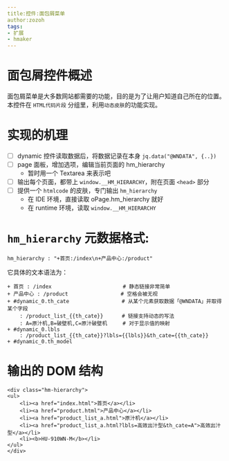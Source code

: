 ```yaml
---
title:控件:面包屑菜单
author:zozoh
tags:
- 扩展
- hmaker
---
```


# 面包屑控件概述

面包屑菜单是大多数网站都需要的功能，目的是为了让用户知道自己所在的位置。
本控件在 `HTML代码片段` 分组里，利用`动态皮肤`的功能实现。

# 实现的机理

- [ ] dynamic 控件读取数据后，将数据记录在本身 `jq.data("@WNDATA", {..})`
- [ ] page 面板，增加选项，编辑当前页面的 hm_hierarchy
    + 暂时用一个 Textarea 来表示吧
- [ ] 输出每个页面，都带上 `window.__HM_HIERARCHY`，附在页面 `<head>` 部分
- [ ] 提供一个 `htmlcode` 的皮肤，专门输出 `hm_hierarchy`
    + 在 IDE 环境，直接读取 oPage.hm_hierarchy 就好
    + 在 runtime 环境，读取 `window.__HM_HIERARCHY`

# `hm_hierarchy` 元数据格式:

```
hm_hierarchy : "+首页:/index\n+产品中心:/product"
```

它具体的文本语法为：

```
+ 首页 : /index                       # 静态链接非常简单
+ 产品中心 : /product                 # 空格会被无视
+ #dynamic_0.th_cate                 # 从某个元素获取数据「@WNDATA」并取得某个字段
    : /product_list_{{th_cate}}      # 链接支持动态的写法
    : A=原汁机,B=破壁机,C=原汁破壁机     # 对于显示值的映射
+ #dynamic_0.lbls 
    : /product_list_{{th_cate}}?lbls={{lbls}}&th_cate={{th_cate}}
+ #dynamic_0.th_model
```

# 输出的 DOM 结构

```
<div class="hm-hierarchy">
<ul>
    <li><a href="index.html">首页</a></li>
    <li><a href="product.html">产品中心</a></li>
    <li><a href="product_list_a.html">原汁机</a></li>
    <li><a href="product_list_a.html?lbls=高效出汁型&th_cate=A">高效出汁型</a></li>
    <li><b>HU-910WN-M</b></li>
</ul>
</div>
```

